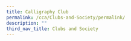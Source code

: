 ```yaml
---
title: Calligraphy Club
permalink: /cca/Clubs-and-Society/permalink/
description: ""
third_nav_title: Clubs and Society
---
```

